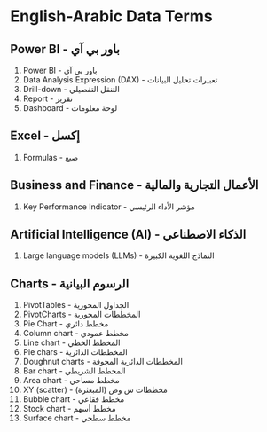 # English-Arabic Data Terms

## Power BI - باور بي آي
1. Power BI - باور بي آي
1. Data Analysis Expression (DAX) - تعبيرات تحليل البيانات
1. Drill-down - التنقل التفصيلي
1. Report - تقرير
1. Dashboard - لوحة معلومات

## Excel - إكسل
1. Formulas - صيغ

## Business and Finance - الأعمال التجارية والمالية 
1. Key Performance Indicator - مؤشر الأداء الرئيسي


## Artificial Intelligence (AI) - الذكاء الاصطناعي
1. Large language models (LLMs) - النماذج اللغوية الكبيرة

## Charts - الرسوم البيانية
1. PivotTables - الجداول المحورية
1. PivotCharts - المخططات المحورية
1. Pie Chart - مخطط دائري
1. Column chart - مخطط عمودي
1. Line chart - المخطط الخطي
1. Pie chars - المخططات الدائرية
1. Doughnut charts - المخططات الدائرية المجوفة
1. Bar chart - المخطط الشريطي
1. Area chart - مخطط مساحي
1. XY (scatter) - مخططات س وص (المبعثرة) 
1. Bubble chart - مخطط فقاعي
1. Stock chart - مخطط أسهم
1. Surface chart - مخطط سطحي
